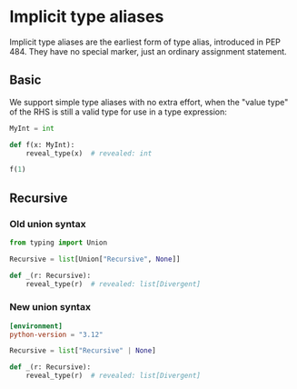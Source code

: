 # Implicit type aliases

Implicit type aliases are the earliest form of type alias, introduced in PEP 484. They have no
special marker, just an ordinary assignment statement.

## Basic

We support simple type aliases with no extra effort, when the "value type" of the RHS is still a
valid type for use in a type expression:

```py
MyInt = int

def f(x: MyInt):
    reveal_type(x)  # revealed: int

f(1)
```

## Recursive

### Old union syntax

```py
from typing import Union

Recursive = list[Union["Recursive", None]]

def _(r: Recursive):
    reveal_type(r)  # revealed: list[Divergent]
```

### New union syntax

```toml
[environment]
python-version = "3.12"
```

```py
Recursive = list["Recursive" | None]

def _(r: Recursive):
    reveal_type(r)  # revealed: list[Divergent]
```
